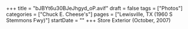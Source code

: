 +++
title = "bJBYt6u30BJeJhgyd_oP.avif"
draft = false
tags = ["Photos"]
categories = ["Chuck E. Cheese's"]
pages = ["Lewisville, TX (1960 S Stemmons Fwy)"]
startDate = ""
+++
Store Exterior (October, 2007)

